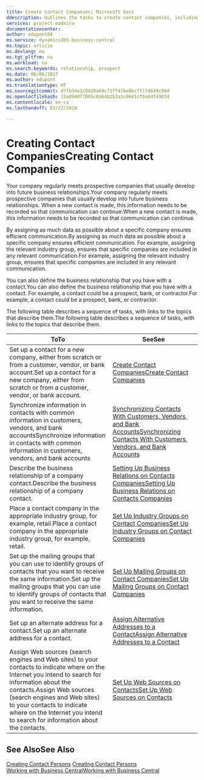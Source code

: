 ```yaml
---
title: Create Contact Companies| Microsoft Docs
ddescription: Outlines the tasks to create contact companies, including assigning relevant data about prospects and defining the business relationships you have with companies.
services: project-madeira
documentationcenter: 
author: edupont04
ms.service: dynamics365-business-central
ms.topic: article
ms.devlang: na
ms.tgt_pltfrm: na
ms.workload: na
ms.search.keywords: relationship, prospect
ms.date: 06/06/2017
ms.author: edupont
ms.translationtype: HT
ms.sourcegitcommit: d7fb34e1c9428a64c71ff47be8bcff174649c00d
ms.openlocfilehash: 15ad940f7005c0ab4b2b3a1c0641cfba84f49834
ms.contentlocale: en-ca
ms.lasthandoff: 03/22/2018

---
```

# <a name="creating-contact-companies"></a><span data-ttu-id="9cba6-102">Creating Contact Companies</span><span class="sxs-lookup"><span data-stu-id="9cba6-102">Creating Contact Companies</span></span>
<span data-ttu-id="9cba6-103">Your company regularly meets prospective companies that usually develop into future business relationships.</span><span class="sxs-lookup"><span data-stu-id="9cba6-103">Your company regularly meets prospective companies that usually develop into future business relationships.</span></span> <span data-ttu-id="9cba6-104">When a new contact is made, this information needs to be recorded so that communication can continue.</span><span class="sxs-lookup"><span data-stu-id="9cba6-104">When a new contact is made, this information needs to be recorded so that communication can continue.</span></span>

<span data-ttu-id="9cba6-105">By assigning as much data as possible about a specific company ensures efficient communication.</span><span class="sxs-lookup"><span data-stu-id="9cba6-105">By assigning as much data as possible about a specific company ensures efficient communication.</span></span> <span data-ttu-id="9cba6-106">For example, assigning the relevant industry group, ensures that specific companies are included in any relevant communication.</span><span class="sxs-lookup"><span data-stu-id="9cba6-106">For example, assigning the relevant industry group, ensures that specific companies are included in any relevant communication.</span></span>

<span data-ttu-id="9cba6-107">You can also define the business relationship that you have with a contact.</span><span class="sxs-lookup"><span data-stu-id="9cba6-107">You can also define the business relationship that you have with a contact.</span></span> <span data-ttu-id="9cba6-108">For example, a contact could be a prospect, bank, or contractor.</span><span class="sxs-lookup"><span data-stu-id="9cba6-108">For example, a contact could be a prospect, bank, or contractor.</span></span>

<span data-ttu-id="9cba6-109">The following table describes a sequence of tasks, with links to the topics that describe them.</span><span class="sxs-lookup"><span data-stu-id="9cba6-109">The following table describes a sequence of tasks, with links to the topics that describe them.</span></span>

| <span data-ttu-id="9cba6-110">To</span><span class="sxs-lookup"><span data-stu-id="9cba6-110">To</span></span> | <span data-ttu-id="9cba6-111">See</span><span class="sxs-lookup"><span data-stu-id="9cba6-111">See</span></span> |
| --- | --- |
| <span data-ttu-id="9cba6-112">Set up a contact for a new company, either from scratch or from a customer, vendor, or bank account.</span><span class="sxs-lookup"><span data-stu-id="9cba6-112">Set up a contact for a new company, either from scratch or from a customer, vendor, or bank account.</span></span> |[<span data-ttu-id="9cba6-113">Create Contact Companies</span><span class="sxs-lookup"><span data-stu-id="9cba6-113">Create Contact Companies</span></span>](marketing-how-create-contact-companies.md) |
| <span data-ttu-id="9cba6-114">Synchronize information in contacts with common information in customers, vendors, and bank accounts</span><span class="sxs-lookup"><span data-stu-id="9cba6-114">Synchronize information in contacts with common information in customers, vendors, and bank accounts</span></span> |[<span data-ttu-id="9cba6-115">Synchronizing Contacts With Customers, Vendors, and Bank Accounts</span><span class="sxs-lookup"><span data-stu-id="9cba6-115">Synchronizing Contacts With Customers, Vendors, and Bank Accounts</span></span>](marketing-synchronize-contacts-customers-vendors-bank-accounts.md) |
| <span data-ttu-id="9cba6-116">Describe the business relationship of a company contact.</span><span class="sxs-lookup"><span data-stu-id="9cba6-116">Describe the business relationship of a company contact.</span></span> |[<span data-ttu-id="9cba6-117">Setting Up Business Relations on Contacts Companies</span><span class="sxs-lookup"><span data-stu-id="9cba6-117">Setting Up Business Relations on Contacts Companies</span></span>](marketing-business-relations.md) |
| <span data-ttu-id="9cba6-118">Place a contact company in the appropriate industry group, for example, retail.</span><span class="sxs-lookup"><span data-stu-id="9cba6-118">Place a contact company in the appropriate industry group, for example, retail.</span></span> |[<span data-ttu-id="9cba6-119">Set Up Industry Groups on Contact Companies</span><span class="sxs-lookup"><span data-stu-id="9cba6-119">Set Up Industry Groups on Contact Companies</span></span>](marketing-industry-groups.md) |
| <span data-ttu-id="9cba6-120">Set up the mailing groups that you can use to identify groups of contacts that you want to receive the same information.</span><span class="sxs-lookup"><span data-stu-id="9cba6-120">Set up the mailing groups that you can use to identify groups of contacts that you want to receive the same information.</span></span> |[<span data-ttu-id="9cba6-121">Set Up Mailing Groups on Contact Companies</span><span class="sxs-lookup"><span data-stu-id="9cba6-121">Set Up Mailing Groups on Contact Companies</span></span>](marketing-mailing-groups.md) |
| <span data-ttu-id="9cba6-122">Set up an alternate address for a contact.</span><span class="sxs-lookup"><span data-stu-id="9cba6-122">Set up an alternate address for a contact.</span></span> |[<span data-ttu-id="9cba6-123">Assign Alternative Addresses to a Contact</span><span class="sxs-lookup"><span data-stu-id="9cba6-123">Assign Alternative Addresses to a Contact</span></span>](marketing-how-assign-alternate-address.md) |
| <span data-ttu-id="9cba6-124">Assign Web sources (search engines and Web sites) to your contacts to indicate where on the Internet you intend to search for information about the contacts.</span><span class="sxs-lookup"><span data-stu-id="9cba6-124">Assign Web sources (search engines and Web sites) to your contacts to indicate where on the Internet you intend to search for information about the contacts.</span></span> |[<span data-ttu-id="9cba6-125">Set Up Web Sources on Contacts</span><span class="sxs-lookup"><span data-stu-id="9cba6-125">Set Up Web Sources on Contacts</span></span>](marketing-web-sources.md) |

## <a name="see-also"></a><span data-ttu-id="9cba6-126">See Also</span><span class="sxs-lookup"><span data-stu-id="9cba6-126">See Also</span></span>
<span data-ttu-id="9cba6-127">[Creating Contact Persons](marketing-create-contact-persons.md) </span><span class="sxs-lookup"><span data-stu-id="9cba6-127">[Creating Contact Persons](marketing-create-contact-persons.md) </span></span>  
[<span data-ttu-id="9cba6-128">Working with Business Central</span><span class="sxs-lookup"><span data-stu-id="9cba6-128">Working with Business Central</span></span>](ui-work-product.md)

